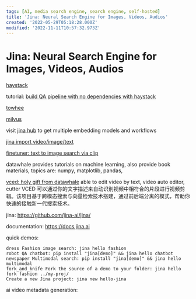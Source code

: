 ```yaml
---
tags: [AI, media search engine, search engine, self-hosted]
title: 'Jina: Neural Search Engine for Images, Videos, Audios'
created: '2022-05-29T05:18:28.000Z'
modified: '2022-11-11T10:57:32.973Z'
---
```


# Jina: Neural Search Engine for Images, Videos, Audios

[haystack](https://github.com/deepset-ai/haystack)

tutorial: [build QA pipeline with no dependencies with haystack](https://haystack.deepset.ai/tutorials/03_basic_qa_pipeline_without_elasticsearch)

[towhee](https://github.com/towhee-io/towhee)

[milvus](https://milvus.io/docs/v2.1.x/install_standalone-docker.md)

visit [jina hub](https://docs.jina.ai/fundamentals/executor/hub/) to get multiple embedding models and workflows

[jina import video/image/text](https://github.com/datawhalechina/vced/blob/44480a869a57be0d7e3a6f163d499286f65ad86c/docs/source/user_guide/jina.md)

[finetuner: text to image search via clip](https://finetuner.jina.ai/tasks/text-to-image/)

datawhale provides tutorials on machine learning, also provide book materials, topics are: numpy, matplotlib, pandas, 

[vced: holy gift from datawhale](https://github.com/datawhalechina/vced/tree/44480a869a57be0d7e3a6f163d499286f65ad86c) able to edit video by text, video auto editor, cutter
VCED 可以通过你的文字描述来自动识别视频中相符合的片段进行视频剪辑。该项目基于跨模态搜索与向量检索技术搭建，通过前后端分离的模式，帮助你快速的接触新一代搜索技术。

jina:
https://github.com/jina-ai/jina/

documentation: 
https://docs.jina.ai

quick demos:

    dress Fashion image search: jina hello fashion
    robot QA chatbot: pip install "jina[demo]" && jina hello chatbot
    newspaper Multimodal search: pip install "jina[demo]" && jina hello multimodal
    fork_and_knife Fork the source of a demo to your folder: jina hello fork fashion ../my-proj/
    Create a new Jina project: jina new hello-jina

ai video metadata generation:
